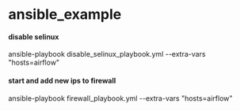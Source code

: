 # ansible_example


#### disable selinux

ansible-playbook disable_selinux_playbook.yml  --extra-vars "hosts=airflow"


#### start and add new ips to firewall
ansible-playbook firewall_playbook.yml  --extra-vars "hosts=airflow"

